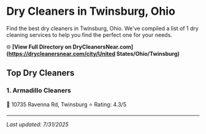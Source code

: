 # Dry Cleaners in Twinsburg, Ohio

Find the best dry cleaners in Twinsburg, Ohio. We've compiled a list of 1 dry cleaning services to help you find the perfect one for your needs.

🌐 **[View Full Directory on DryCleanersNear.com](https://drycleanersnear.com/city/United States/Ohio/Twinsburg)**

## Top Dry Cleaners

### 1. Armadillo Cleaners
📍 10735 Ravenna Rd, Twinsburg
⭐ Rating: 4.3/5


---

*Last updated: 7/31/2025*
